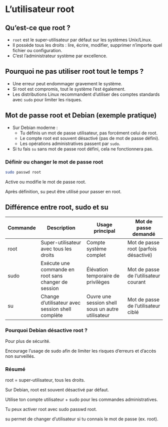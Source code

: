 # L’utilisateur root

## Qu’est-ce que root ?

- `root` est le super-utilisateur par défaut sur les systèmes Unix/Linux.
- Il possède tous les droits : lire, écrire, modifier, supprimer n’importe quel fichier ou configuration.
- C’est l’administrateur système par excellence.

## Pourquoi ne pas utiliser root tout le temps ?

- Une erreur peut endommager gravement le système.
- Si root est compromis, tout le système l’est également.
- Les distributions Linux recommandent d’utiliser des comptes standards avec `sudo` pour limiter les risques.

## Mot de passe root et Debian (exemple pratique)

- Sur Debian moderne :
  - Tu définis un mot de passe utilisateur, pas forcément celui de root.
  - Le compte root est souvent désactivé (pas de mot de passe défini).
  - Les opérations administratives passent par `sudo`.
- Si tu fais `su` sans mot de passe root défini, cela ne fonctionnera pas.

### Définir ou changer le mot de passe root

```bash
sudo passwd root
```

Active ou modifie le mot de passe root.

Après définition, su peut être utilisé pour passer en root.

## Différence entre root, sudo et su

| Commande | Description | Usage principal | Mot de passe demandé |
|----------|-------------|----------------|--------------------|
| root     | Super-utilisateur avec tous les droits | Compte système complet | Mot de passe root (parfois désactivé) |
| sudo     | Exécute une commande en root sans changer de session | Élévation temporaire de privilèges | Mot de passe de l’utilisateur courant |
| su       | Change d’utilisateur avec session shell complète | Ouvre une session shell sous un autre utilisateur | Mot de passe de l’utilisateur ciblé |

### Pourquoi Debian désactive root ?

Pour plus de sécurité.

Encourage l’usage de sudo afin de limiter les risques d’erreurs et d’accès non surveillés.

### Résumé

root = super-utilisateur, tous les droits.

Sur Debian, root est souvent désactivé par défaut.

Utilise ton compte utilisateur + sudo pour les commandes administratives.

Tu peux activer root avec sudo passwd root.

su permet de changer d’utilisateur si tu connais le mot de passe (ex. root).